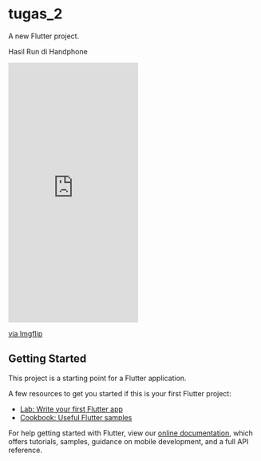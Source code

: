 # tugas_2

A new Flutter project.

Hasil Run di Handphone


<div style="width:260px;max-width:100%;"><div style="height:0;padding-bottom:200%;position:relative;"><iframe width="260" height="520" style="position:absolute;top:0;left:0;width:100%;height:100%;" frameBorder="0" src="https://imgflip.com/embed/4yc17g"></iframe></div><p><a href="https://imgflip.com/gif/4yc17g">via Imgflip</a></p></div>


## Getting Started

This project is a starting point for a Flutter application.

A few resources to get you started if this is your first Flutter project:

- [Lab: Write your first Flutter app](https://flutter.dev/docs/get-started/codelab)
- [Cookbook: Useful Flutter samples](https://flutter.dev/docs/cookbook)

For help getting started with Flutter, view our
[online documentation](https://flutter.dev/docs), which offers tutorials,
samples, guidance on mobile development, and a full API reference.
